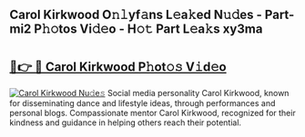 ## Carol Kirkwood O𝚗𝚕yf𝚊ns L𝚎a𝚔ed N𝚞𝚍es - Part-mi2 P𝚑𝚘tos Vi𝚍𝚎o - H𝚘𝚝 Part L𝚎a𝚔s xy3ma

# <h2><a href="http://kfe9sxr.oniu.top/?m=Carol+Kirkwood">🔗👉 🔴 Carol Kirkwood P𝚑ot𝚘𝚜 V𝚒d𝚎o</a></h2>

[![Carol Kirkwood Nu𝚍e𝚜](https://i.imgur.com/0qMVB7G.gif)](http://kfe9sxr.oniu.top/?m=Carol+Kirkwood)
Social media personality Carol Kirkwood, known for disseminating dance and lifestyle ideas, through performances and personal blogs. Compassionate mentor Carol Kirkwood, recognized for their kindness and guidance in helping others reach their potential.  
